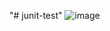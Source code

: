 "# junit-test" 
![image](https://github.com/user-attachments/assets/3db3089a-810f-445e-8ac4-1a6710cc5c7b)
